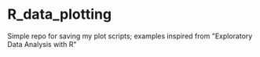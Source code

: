 # R_data_plotting
Simple repo for saving my plot scripts;
examples inspired from "Exploratory Data Analysis with R"
